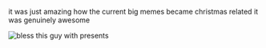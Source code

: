 it was just amazing how the current big memes became christmas related it was genuinely awesome

![bless this guy with presents](https://c.tenor.com/78qbgf4ZLR8AAAAd/christmas-presents.gif)
